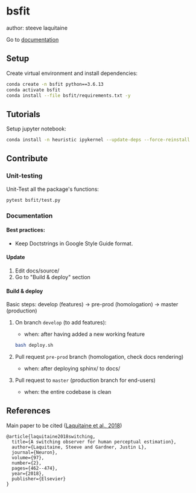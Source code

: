 # bsfit

author: steeve laquitaine

Go to [documentation](https://inference-org.github.io/bsfit/)

## Setup

Create virtual environment and install dependencies:

```bash
conda create -n bsfit python==3.6.13
conda activate bsfit
conda install --file bsfit/requirements.txt -y
```

## Tutorials

Setup jupyter notebook:

```bash
conda install -n heuristic ipykernel --update-deps --force-reinstall
```

## Contribute

### Unit-testing

Unit-Test all the package's functions:

```bash
pytest bsfit/test.py
```

### Documentation

#### Best practices:

- Keep Doctstrings in Google Style Guide format.
  
#### Update

1. Edit docs/source/ 
2. Go to "Build & deploy" section

#### Build & deploy

Basic steps: develop (features) -> pre-prod (homologation) -> master (production)

1. On branch `develop` (to add features):
    - when: after having added a new working feature
    
    ```bash
    bash deploy.sh
    ```

2. Pull request `pre-prod` branch (homologation, check docs rendering)
    - when: after deploying sphinx/ to docs/

3. Pull request to `master` (production branch for end-users)
    - when: the entire codebase is clean


## References

Main paper to be cited ([Laquitaine et al., 2018](https://reader.elsevier.com/reader/sd/pii/S0896627317311340?token=3C565810A1E5E3A3F8526045212D4915DAF3F6DE16339366119B4CF6B1D05FB762927F31382226BD199E132C0FAE216A&originRegion=eu-west-1&originCreation=20220331151804))

```
@article{laquitaine2018switching,
  title={A switching observer for human perceptual estimation},
  author={Laquitaine, Steeve and Gardner, Justin L},
  journal={Neuron},
  volume={97},
  number={2},
  pages={462--474},
  year={2018},
  publisher={Elsevier}
}
```
